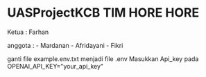 ﻿# UASProjectKCB TIM HORE HORE

Ketua   : Farhan

anggota : - Mardanan
          - Afridayani
          - Fikri
          

ganti file example.env.txt menjadi file .env
Masukkan Api_key pada OPENAI_API_KEY="your_api_key"
